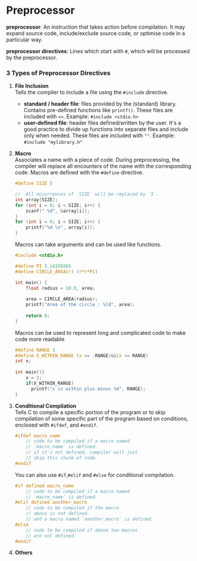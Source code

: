 # Preprocessor
**preprocessor**: An instruction that takes action before compilation. It may expand source code, include/exclude source code, or optimise code in a particular way.

**preprocessor directives**: Lines which start with `#`, which will be processed by the preprocessor.

### 3 Types of Preprocessor Directives
1. **File Inclusion**  
Tells the compiler to include a file using the `#include` directive.

    - **standard / header file**: files provided by the (standard) library. Contains pre-defined functions like `printf()`. These files are included with `<>`.
    Example: `#include <stdio.h>`
    - **user-defined file**: header files defined/written by the user. It's a good practice to divide up functions into separate files and include only when needed. These files are included with `""`.
    Example: `#include "mylibrary.h"`

2. **Macro**  
Associates a name with a piece of code. During preprocessing, the compiler will replace all encounters of the name with the corresponding code. Macros are defined with the `#define` directive.

	```c
	#define SIZE 5
	
	//  All occurrences of `SIZE` will be replaced by `5`.
	int array[SIZE];
	for (int i = 0; i < SIZE; i++) {
		scanf(" %d", &array[i]);
	}
	for (int i = 0; i < SIZE; i++) { 
	    printf("%d \n", array[i]); 
	}
	```

	Macros can take arguments and can be used like functions.

	```c
	#include <stdio.h>
	
	#define PI 3.14159265
	#define CIRCLE_AREA(r) (r*r*PI)
	
	int main() {
	    float radius = 10.0, area;
	    
	    area = CIRCLE_AREA(radius);
	    printf("Area of the circle : %ld", area);
	    
	    return 0;
	}
	```
  
    Macros can be used to represent long and complicated code to make code more readable
  
    ```C
    #define RANGE 3
    #define X_WITHIN_RANGE (x >= -RANGE)&&(x <= RANGE)
    int x;
  
    int main(){
        x = 2;
        if(X_WITHIN_RANGE)
          printf("x is within plus minus %d", RANGE);
    }
      ```

3. **Conditional Compilation**  
Tells C to compile a specific portion of the program or to skip compilation of some specific part of the program based on conditions, enclosed with `#ifdef`, and `#endif`.

	```c
	#ifdef macro_name
	    // code to be compiled if a macro named
	    // `macro_name` is defined.
	    // if it's not defined, compiler will just 
	    // skip this chunk of code.
	#endif
	```
	You can also use `#if`,`#elif` and `#else` for conditional compilation.
	
	```c
	#if defined macro_name
	    // code to be compiled if a macro named
	    // `macro_name` is defined.
	#elif defined another_macro
	    // code to be compiled if the macro 
	    // above is not defined.
	    // and a macro named `another_macro` is defined.
	#else
	    // code to be compiled if above two macros
	    // are not defined.
	#endif
	```
4. **Others**

